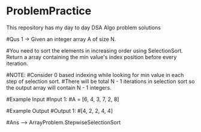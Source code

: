# ProblemPractice
This repository has my day to day DSA Algo problem solutions

#Qus 1 -> Given an integer array A of size N.

#You need to sort the elements in increasing order using SelectionSort. Return a array containing the min value's index position before every iteration.

#NOTE:
#Consider 0 based indexing while looking for min value in each step of selection sort.
#There will be total N - 1 iterations in selection sort so the output array will contain N - 1 integers.

#Example Input
#Input 1:
#A = [6, 4, 3, 7, 2, 8]

#Example Output
#Output 1:
#[4, 2, 2, 4, 4]

#Ans --> ArrayProblem.StepwiseSelectionSort